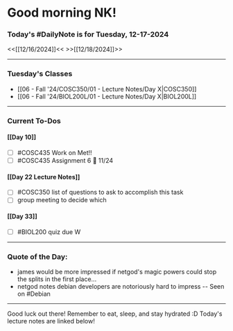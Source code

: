 # Good morning NK!
### Today's #DailyNote is for  Tuesday, 12-17-2024

<<[[12/16/2024]]<<                \>>[[12/18/2024]]>>

------------
### Tuesday's Classes
- [[06 - Fall '24/COSC350/01 - Lecture Notes/Day X|COSC350]]
- [[06 - Fall '24/BIOL200L/01 - Lecture Notes/Day X|BIOL200L]]


------------
### Current To-Dos
#### [[Day 10]]
- [ ] #COSC435 Work on Met!!
- [ ] #COSC435 Assignment 6 📅 11/24
#### [[Day 22 Lecture Notes]]
- [ ] #COSC350 list of questions to ask to accomplish this task
- [ ] group meeting to decide which 
#### [[Day 33]]
- [ ] #BIOL200 quiz due W

----------
### Quote of the Day:

 * james would be more impressed if netgod's magic powers could stop the splits
in the first place...
* netgod notes debian developers are notoriously hard to impress
	-- Seen on #Debian

-------
Good luck out there! Remember to eat, sleep, and stay hydrated :D
Today's lecture notes are linked below!